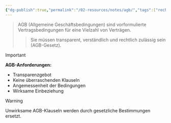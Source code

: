 ```yaml
---
{"dg-publish":true,"permalink":"/02-resources/notes/agb/","tags":["rechtliches/vertragsrecht","business/konditionen"],"noteIcon":"","updated":"2025-09-18T08:11:49.000+02:00"}
---
```


>AGB (Allgemeine Geschäftsbedingungen) sind vorformulierte Vertragsbedingungen für eine Vielzahl von Verträgen.
>>Sie müssen transparent, verständlich und rechtlich zulässig sein (AGB-Gesetz).

>[!important] 
>**AGB-Anforderungen:**
>- Transparenzgebot
>- Keine überraschenden Klauseln
>- Angemessenheit der Bedingungen
>- Wirksame Einbeziehung

>[!warning] 
>Unwirksame AGB-Klauseln werden durch gesetzliche Bestimmungen ersetzt.